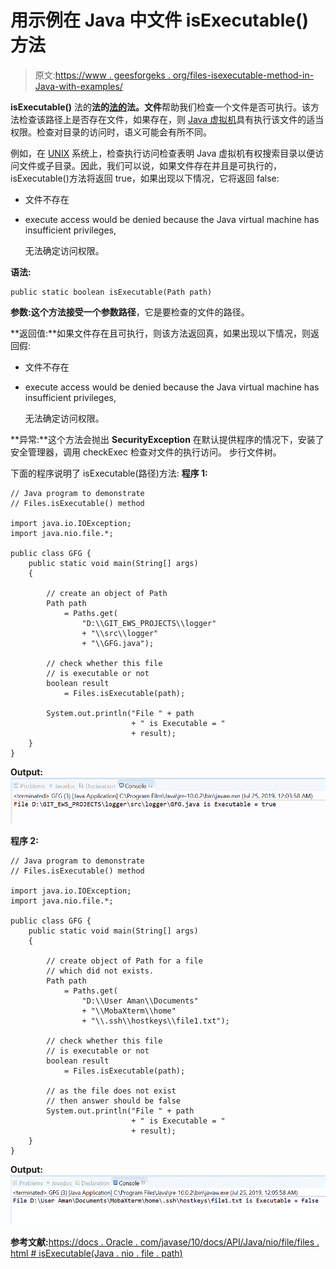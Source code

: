 # 用示例在 Java 中文件 isExecutable()方法

> 原文:[https://www . geesforgeks . org/files-isexecutable-method-in-Java-with-examples/](https://www.geeksforgeeks.org/files-isexecutable-method-in-java-with-examples/)

**isExecutable()** 法的**法的[法的](https://www.geeksforgeeks.org/tag/java-nio-file-package/)法。文件**帮助我们检查一个文件是否可执行。该方法检查该路径上是否存在文件，如果存在，则 [Java 虚拟机](https://www.geeksforgeeks.org/jvm-works-jvm-architecture/)具有执行该文件的适当权限。检查对目录的访问时，语义可能会有所不同。

例如，在 [UNIX](https://www.geeksforgeeks.org/introduction-to-unix-system/) 系统上，检查执行访问检查表明 Java 虚拟机有权搜索目录以便访问文件或子目录。因此，我们可以说，如果文件存在并且是可执行的，isExecutable()方法将返回 true，如果出现以下情况，它将返回 false:

*   文件不存在
*   execute access would be denied because the Java virtual machine has insufficient privileges,

    无法确定访问权限。

**语法:**

```
public static boolean isExecutable(Path path)

```

**参数:**这个方法接受一个参数**路径**，它是要检查的文件的路径。

**返回值:**如果文件存在且可执行，则该方法返回真，如果出现以下情况，则返回假:

*   文件不存在
*   execute access would be denied because the Java virtual machine has insufficient privileges,

    无法确定访问权限。

**异常:**这个方法会抛出 **SecurityException** 在默认提供程序的情况下，安装了安全管理器，调用 checkExec 检查对文件的执行访问。
步行文件树。

下面的程序说明了 isExecutable(路径)方法:
**程序 1:**

```
// Java program to demonstrate
// Files.isExecutable() method

import java.io.IOException;
import java.nio.file.*;

public class GFG {
    public static void main(String[] args)
    {

        // create an object of Path
        Path path
            = Paths.get(
                "D:\\GIT_EWS_PROJECTS\\logger"
                + "\\src\\logger"
                + "\\GFG.java");

        // check whether this file
        // is executable or not
        boolean result
            = Files.isExecutable(path);

        System.out.println("File " + path
                           + " is Executable = "
                           + result);
    }
}
```

**Output:**![](img/1500e909190d0acdcc485f0f04640b32.png)

**程序 2:**

```
// Java program to demonstrate
// Files.isExecutable() method

import java.io.IOException;
import java.nio.file.*;

public class GFG {
    public static void main(String[] args)
    {

        // create object of Path for a file
        // which did not exists.
        Path path
            = Paths.get(
                "D:\\User Aman\\Documents"
                + "\\MobaXterm\\home"
                + "\\.ssh\\hostkeys\\file1.txt");

        // check whether this file
        // is executable or not
        boolean result
            = Files.isExecutable(path);

        // as the file does not exist
        // then answer should be false
        System.out.println("File " + path
                           + " is Executable = "
                           + result);
    }
}
```

**Output:**![](img/01ac3fb8220f4ab4f36ed266a8c00a2b.png)

**参考文献:**[https://docs . Oracle . com/javase/10/docs/API/Java/nio/file/files . html # isExecutable(Java . nio . file . path)](https://docs.oracle.com/javase/10/docs/api/java/nio/file/Files.html#isExecutable(java.nio.file.Path))